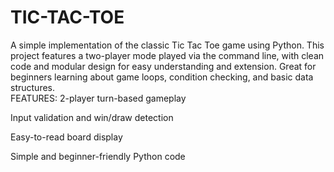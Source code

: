 # TIC-TAC-TOE
A simple implementation of the classic Tic Tac Toe game using Python. This project features a two-player mode played via the command line, with clean code and modular design for easy understanding and extension. Great for beginners learning about game loops, condition checking, and basic data structures.  
FEATURES:
2-player turn-based gameplay

Input validation and win/draw detection

Easy-to-read board display

Simple and beginner-friendly Python code
